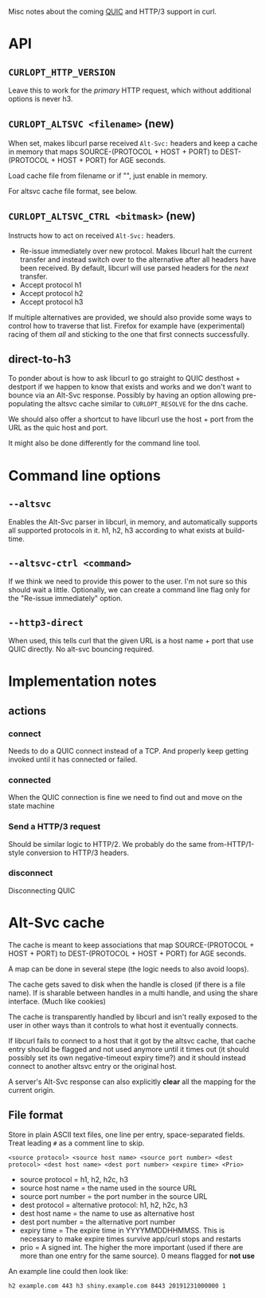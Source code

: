 Misc notes about the coming [QUIC](QUIC) and HTTP/3 support in curl.

# API

## `CURLOPT_HTTP_VERSION`

Leave this to work for the *primary* HTTP request, which without additional
options is never h3.

## `CURLOPT_ALTSVC <filename>` (new)

When set, makes libcurl parse received `Alt-Svc:` headers and keep a cache in
memory that maps SOURCE-(PROTOCOL + HOST + PORT) to DEST-(PROTOCOL + HOST +
PORT) for AGE seconds.

Load cache file from filename or if "", just enable in memory.

For altsvc cache file format, see below.

## `CURLOPT_ALTSVC_CTRL <bitmask>` (new)

Instructs how to act on received `Alt-Svc:` headers.

- Re-issue immediately over new protocol. Makes libcurl halt the current
  transfer and instead switch over to the alternative after all headers have been received.
  By default, libcurl will use parsed headers for the *next* transfer.
- Accept protocol h1
- Accept protocol h2
- Accept protocol h3

If multiple alternatives are provided, we should also provide some ways to control how to traverse that list. Firefox for example have (experimental) racing of them *all* and sticking to the one that first connects successfully.

## direct-to-h3

To ponder about is how to ask libcurl to go straight to QUIC desthost + destport if we happen to know that exists and works and we don't want to bounce via an Alt-Svc response. Possibly by having an option allowing pre-populating the altsvc cache similar to `CURLOPT_RESOLVE` for the dns cache.

We should also offer a shortcut to have libcurl use the host + port from the URL as the quic host and port.

It might also be done differently for the command line tool.

# Command line options

## `--altsvc`

Enables the Alt-Svc parser in libcurl, in memory, and automatically supports all supported protocols in it. h1, h2, h3 according to what exists at build-time.

## `--altsvc-ctrl <command>`

If we think we need to provide this power to the user. I'm not sure so this should wait a little. Optionally, we can create a command line flag only for the "Re-issue immediately" option.

## `--http3-direct`

When used, this tells curl that the given URL is a host name + port that use QUIC directly. No alt-svc bouncing required.

# Implementation notes

## actions

### connect

Needs to do a QUIC connect instead of a TCP. And properly keep getting invoked until it has connected or failed.

### connected

When the QUIC connection is fine we need to find out and move on the state machine

### Send a HTTP/3 request

Should be similar logic to HTTP/2. We probably do the same from-HTTP/1-style conversion to HTTP/3 headers.

### disconnect

Disconnecting QUIC

# Alt-Svc cache

The cache is meant to keep associations that map SOURCE-(PROTOCOL + HOST + PORT) to DEST-(PROTOCOL + HOST +
PORT) for AGE seconds.

A map can be done in several stepe (the logic needs to also avoid loops).

The cache gets saved to disk when the handle is closed (if there is a file name). If is sharable between handles in a multi handle, and using the share interface. (Much like cookies)

The cache is transparently handled by libcurl and isn't really exposed to the user in other ways than it controls to what host it eventually connects.

If libcurl fails to connect to a host that it got by the altsvc cache, that cache entry should be flagged and not used anymore until it times out (it should possibly set its own negative-timeout expiry time?) and it should instead connect to another altsvc entry or the original host. 

A server's Alt-Svc response can also explicitly **clear** all the mapping for the current origin.

## File format

Store in plain ASCII text files, one line per entry, space-separated fields. Treat leading `#` as a comment line to skip.

`<source protocol> <source host name> <source port number> <dest protocol> <dest host name> <dest port number> <expire time> <Prio>`

 - source protocol = h1, h2, h2c, h3
 - source host name = the name used in the source URL
 - source port number = the port number in the source URL
 - dest protocol = alternative protocol: h1, h2, h2c, h3
 - dest host name = the name to use as alternative host
 - dest port number = the alternative port number
 - expiry time = The expire time in YYYYMMDDHHMMSS. This is necessary to make expire times survive app/curl stops and restarts
 - prio = A signed int. The higher the more important (used if there are more than one entry for the same source). 0 means flagged for **not use**

An example line could then look like:

    h2 example.com 443 h3 shiny.example.com 8443 20191231000000 1
